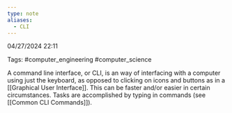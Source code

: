 ```yaml
---
type: note
aliases:
  - CLI
---
```

04/27/2024 22:11

Tags: #computer_engineering #computer_science 

A command line interface, or CLI, is an way of interfacing with a computer using just the keyboard, as opposed to clicking on icons and buttons as in a [[Graphical User Interface]]. This can be faster and/or easier in certain circumstances. Tasks are accomplished by typing in commands (see [[Common CLI Commands]]). 

